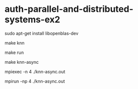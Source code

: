 # auth-parallel-and-distributed-systems-ex2

sudo apt-get install libopenblas-dev

make knn

make run

make knn-async

mpiexec -n 4 ./knn-async.out

mpirun -np 4 ./knn-async.out